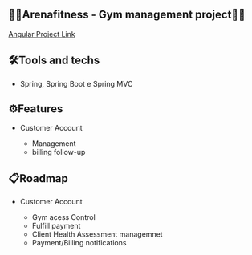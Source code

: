 <h2>🏋️‍♂️Arenafitness - Gym management project🏋️‍♂️</h2>

<a href="https://github.com/felipekarasu">Angular Project Link</a>

 
<h2> 🛠Tools and techs </h2>
<ul>
<li> Spring, Spring Boot e Spring MVC </li>
</ul>

<h2> ⚙️Features </h2>
<ul>
    <li> Customer Account </li>
        <ul>
            <li> Management </li>
            <li> billing follow-up </li>
        </ul>
</ul>

<h2> 📋Roadmap </h2>
<ul>
    <li> Customer Account </li>
        <ul>
            <li> Gym acess Control </li>
            <li> Fulfill payment </li>
            <li> Client Health Assessment managemnet </li>
            <li> Payment/Billing notifications </li>   
       </ul>
</ul>

<!-- <h2>:computer: Desenvolvedor</h2>
<table>
  <tr>
  <td><a href="https://github.com/felipekarasu"><img style="border-radius: 50%;" src="https://avatars.githubusercontent.com/u/6536540" width="100px;"   alt=""/><br /><sub><b>Felipe Grego</b></sub></a><br /></td>
  </tr>
</table> -->

